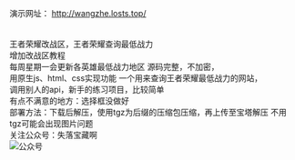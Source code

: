 
演示网址：
http://wangzhe.losts.top/
<br><br><br>
王者荣耀改战区，王者荣耀查询最低战力
<br>
增加改战区教程
<br>
每周星期一会更新各英雄最低战力地区 源码完整，不加密，
<br>
用原生js、html、css实现功能 一个用来查询王者荣耀最低战力的网站，
<br>
调用别人的api，新手的练习项目，比较简单
<br>
有点不满意的地方：选择框没做好
<br>
部署方法：下载后解压，使用tgz为后缀的压缩包压缩，再上传至宝塔解压
不用tgz可能会出现图片问题
<br>
关注公众号：失落宝藏啊
<br>
<img src="https://losts.top/usr/themes/WebStack/images/wechat.jpg" alt="公众号">
